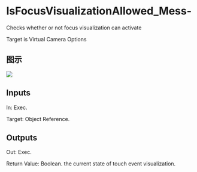 # IsFocusVisualizationAllowed_Mess-

Checks whether or not focus visualization can activate

Target is Virtual Camera Options

## 图示

![]($-20221218-21262109.png)

## Inputs

In: Exec.

Target: Object Reference.  

## Outputs

Out: Exec.

Return Value: Boolean. the current state of touch event visualization.

